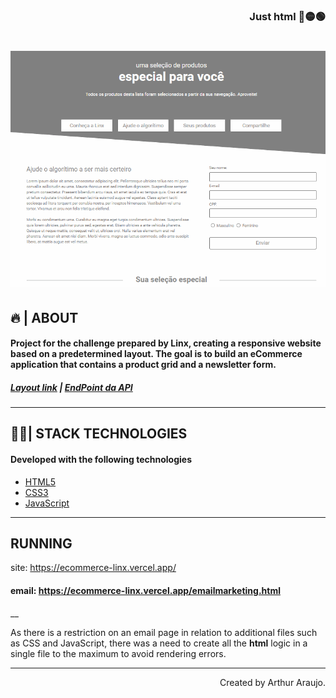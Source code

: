 
<h3 align="right">
    Just html 🔴🟡🟢
</h3>


<h1>
    <img src="Midia/gifPageAll.gif"/>
</h1>





## 🔥 | ABOUT

#### Project for the challenge prepared by **Linx**, creating a responsive website based on a predetermined layout. The goal is to build an **eCommerce application** that contains a product grid and a newsletter form.

##### [Layout link]( https://xd.adobe.com/spec/4025e242-a495-4594-71d2-5fd89d774b57-3614) | [EndPoint da API]( https://frontend-intern-challenge-api.iurykrieger.now.sh/products?page=1)

---

## 🐱‍👤| STACK TECHNOLOGIES


#### Developed with the following technologies

- [HTML5](https://developer.mozilla.org/en-US/docs/Web/Guide/HTML/HTML5)
- [CSS3](https://developer.mozilla.org/en-US/docs/Web/CSS)
- [JavaScript](https://developer.mozilla.org/en-US/docs/Web/JavaScript)

---
## RUNNING


site: https://ecommerce-linx.vercel.app/
#### email: https://ecommerce-linx.vercel.app/emailmarketing.html

__

As there is a restriction on an email page in relation to additional files such as CSS and JavaScript, there was a need to create all the **html** logic in a single file to the maximum to avoid rendering errors.




---
<p align="right">Created by Arthur Araujo.</p>





